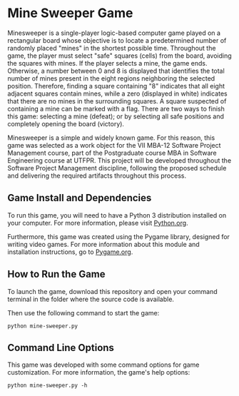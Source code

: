 # Mine Sweeper Game

Minesweeper is a single-player logic-based computer game played on a rectangular board whose objective is to locate a predetermined number of randomly placed "mines" in the shortest possible time. Throughout the game, the player must select "safe" squares (cells) from the board, avoiding the squares with mines. If the player selects a mine, the game ends. Otherwise, a number between 0 and 8 is displayed that identifies the total number of mines present in the eight regions neighboring the selected position. Therefore, finding a square containing "8" indicates that all eight adjacent squares contain mines, while a zero (displayed in white) indicates that there are no mines in the surrounding squares. A square suspected of containing a mine can be marked with a flag. There are two ways to finish this game: selecting a mine (defeat); or by selecting all safe positions and completely opening the board (victory).

Minesweeper is a simple and widely known game. For this reason, this game was selected as a work object for the VII MBA-12 Software Project Management course, part of the Postgraduate course MBA in Software Engineering course at UTFPR. This project will be developed throughout the Software Project Management discipline, following the proposed schedule and delivering the required artifacts throughout this process.

## Game Install and Dependencies

To run this game, you will need to have a Python 3 distribution installed on your computer. For more information, please visit [Python.org](https://www.python.org/downloads/).

Furthermore, this game was created using the Pygame library, designed for writing video games. For more information about this module and installation instructions, go to [Pygame.org](https://www.pygame.org/news).

## How to Run the Game

To launch the game, download this repository and open your command terminal in the folder where the source code is available.

Then use the following command to start the game:

```
python mine-sweeper.py
```

## Command Line Options

This game was developed with some command options for game customization. For more information, the game's help options:

```
python mine-sweeper.py -h
```